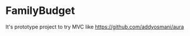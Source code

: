 FamilyBudget
============

It's prototype project to try MVC like https://github.com/addyosmani/aura